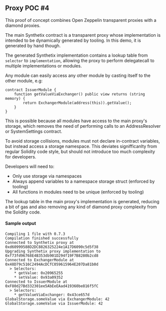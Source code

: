 ## Proxy POC #4

This proof of concept combines Open Zeppelin transparent proxies with a diamond proxies.

The main Synthetix contract is a transparent proxy whose implementation is intended to be dynamically generated by tooling. In this demo, it is generated by hand though.

The generated Synthetix implementation contains a lookup table from `selector` to `implementation`, allowing the proxy to perform delegatecall to multiple implementations or modules.

Any module can easily access any other module by casting itself to the other module, e.g:

```
contract IssuerModule {
    function getValueViaExchanger() public view returns (string memory) {
        return ExchangerModule(address(this)).getValue();
    }
}
```

This is possible because all modules have access to the main proxy's storage, which removes the need of performing calls to an AddressResolver or SystemSettings contract.

To avoid storage collisions, modules must not declare in-contract variables, but instead access a storage namespace. This deviates signifficanlty from regular Solidity code style, but should not introduce too much complexity for developers.

Developers will need to:
* Only use storage via namespaces
* Always append variables to a namespace storage struct (enforced by tooling)
* All functions in modules need to be unique (enforced by tooling)

The lookup table in the main proxy's implementation is generated, reducing a bit of gas and also removing any kind of diamond proxy complexity from the Solidity code.

#### Sample output

```
Compiling 1 file with 0.7.3
Compilation finished successfully
Connected to Synthetix proxy at 0xd60999588D2DC8826325224e1A17D6090c5d5f38
Upgrading Synthetix proxy implementation to 0xf73fd96768E4B353db901D294f19F7B8280b2cd8
Connected to ExchangerModule at 0x48D79c516C2494AcDCfC059615964E207Da81b0d
  > Selectors:
    * getValue: 0x20965255
    * setValue: 0x93a09352
Connected to IssuerModule at 0xF80d27Bd332301ee5AbEeEAad419360be816f5fC
  > Selectors:
    * getValueViaExchanger: 0x43ce657d
GlobalStorage.someValue via ExchangerModule: 42
GlobalStorage.someValue via IssuerModule: 42
```
